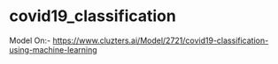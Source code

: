 # covid19_classification

Model On:- https://www.cluzters.ai/Model/2721/covid19-classification-using-machine-learning
